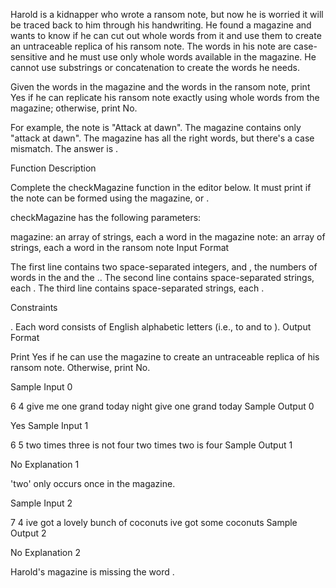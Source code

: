 Harold is a kidnapper who wrote a ransom note, but now he is worried it will be traced back to him through his handwriting. He found a magazine and wants to know if he can cut out whole words from it and use them to create an untraceable replica of his ransom note. The words in his note are case-sensitive and he must use only whole words available in the magazine. He cannot use substrings or concatenation to create the words he needs.

Given the words in the magazine and the words in the ransom note, print Yes if he can replicate his ransom note exactly using whole words from the magazine; otherwise, print No.

For example, the note is "Attack at dawn". The magazine contains only "attack at dawn". The magazine has all the right words, but there's a case mismatch. The answer is .

Function Description

Complete the checkMagazine function in the editor below. It must print if the note can be formed using the magazine, or .

checkMagazine has the following parameters:

magazine: an array of strings, each a word in the magazine
note: an array of strings, each a word in the ransom note
Input Format

The first line contains two space-separated integers, and , the numbers of words in the and the ..
The second line contains space-separated strings, each .
The third line contains space-separated strings, each .

Constraints

.
Each word consists of English alphabetic letters (i.e., to and to ).
Output Format

Print Yes if he can use the magazine to create an untraceable replica of his ransom note. Otherwise, print No.

Sample Input 0

6 4
give me one grand today night
give one grand today
Sample Output 0

Yes
Sample Input 1

6 5
two times three is not four
two times two is four
Sample Output 1

No
Explanation 1

'two' only occurs once in the magazine.

Sample Input 2

7 4
ive got a lovely bunch of coconuts
ive got some coconuts
Sample Output 2

No
Explanation 2

Harold's magazine is missing the word .
